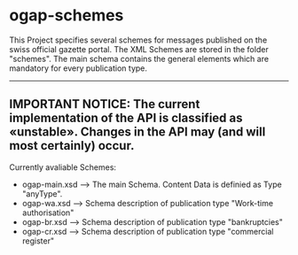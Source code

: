 # ogap-schemes
This Project specifies several schemes for messages published on the swiss official gazette portal. 
The XML Schemes are stored in the folder "schemes". The main schema contains the general elements which are mandatory for every publication type.

-------
IMPORTANT NOTICE: The current implementation of the API is classified as «unstable». Changes in the API may (and will most certainly) occur. 
-------

Currently avaliable Schemes:
- ogap-main.xsd --> The main Schema. Content Data is definied as Type "anyType".
- ogap-wa.xsd --> Schema description of publication type "Work-time authorisation"
- ogap-br.xsd --> Schema description of publication type "bankruptcies"
- ogap-cr.xsd --> Schema description of publication type "commercial register"
